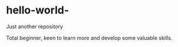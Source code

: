 # hello-world-
Just another repository

Total beginner, keen to learn more and develop some valuable skills.
